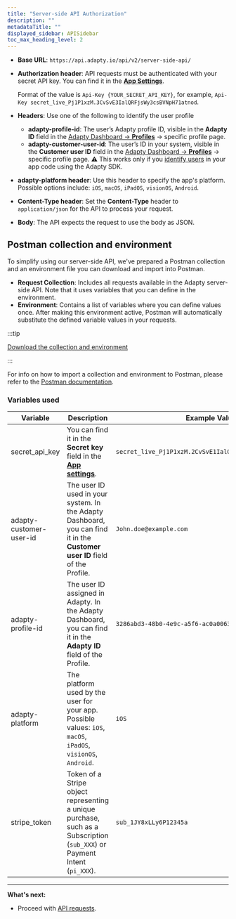 ```yaml
---
title: "Server-side API Authorization"
description: ""
metadataTitle: ""
displayed_sidebar: APISidebar
toc_max_heading_level: 2
---
```


- **Base URL**: `https://api.adapty.io/api/v2/server-side-api/`

- **Authorization header**: API requests must be authenticated with your secret API key. You can find it in the [**App Settings**](https://app.adapty.io/settings/general). 
  
  Format of the value is `Api-Key {YOUR_SECRET_API_KEY}`, for example, `Api-Key secret_live_Pj1P1xzM.3CvSvE3IalQRFjsWy3csBVNpH71atnod`.
  
- **Headers**: Use one of the following to identify the user profile
  
  - **adapty-profile-id**: The user’s Adapty profile ID, visible in the **Adapty ID** field in the [Adapty Dashboard -> **Profiles**](https://app.adapty.io/profiles/users) -> specific profile page.
  - **adapty-customer-user-id**: The user’s ID in your system, visible in the **Customer user ID** field in the [Adapty Dashboard -> **Profiles**](https://app.adapty.io/profiles/users) -> specific profile page.
    ⚠️ This works only if you [identify users](identifying-users) in your app code using the Adapty SDK.
  
- **adapty-platform header**: Use this header to specify the app's platform. Possible options include:
  `iOS`, `macOS`, `iPadOS`, `visionOS`, `Android`.
  
- **Content-Type header**: Set the **Content-Type** header to `application/json` for the API to process your request.
  
- **Body**:  The API expects the request to use the body as JSON.

## Postman collection and environment

To simplify using our server-side API, we've prepared a Postman collection and an environment file you can download and import into Postman.
- **Request Collection**: Includes all requests available in the Adapty server-side API. Note that it uses variables that you can define in the environment.
- **Environment**: Contains a list of variables where you can define values once. After making this environment active, Postman will automatically substitute the defined variable values in your requests.

:::tip

[Download the collection and environment](https://raw.githubusercontent.com/adaptyteam/adapty-docs/refs/heads/main/Downloads/Adapty_server_side_API_postman_collection.zip)

:::

For info on how to import a collection and environment to Postman, please refer to the [Postman documentation](https://learning.postman.com/docs/getting-started/importing-and-exporting/importing-data/).

### Variables used

| Variable                | Description                                                  | Example Value                                           |
| ----------------------- | ------------------------------------------------------------ | ------------------------------------------------------- |
| secret_api_key          | You can find it in the **Secret key** field in the [**App settings**](https://app.adapty.io/settings/general). | `secret_live_Pj1P1xzM.2CvSvE1IalQRFjsWy6csBVNpH33atnod` |
| adapty-customer-user-id | The user ID used in your system. In the Adapty Dashboard, you can find it in the **Customer user ID** field of the Profile. | `John.doe@example.com`                                  |
| adapty-profile-id       | The user ID assigned in Adapty. In the Adapty Dashboard, you can find it in the **Adapty ID** field of the Profile. | `3286abd3-48b0-4e9c-a5f6-ac0a006333a6`                  |
| adapty-platform         | The platform used by the user for your app. Possible values: `iOS`, `macOS`, `iPadOS`, `visionOS`, `Android`. | `iOS`                                                   |
| stripe_token            | Token of a Stripe object representing a unique purchase, such as a Subscription (`sub_XXX`) or Payment Intent (`pi_XXX`). | `sub_1JY8xLLy6P12345a`                                  |

---

**What's next:**

- Proceed with [API requests](server-side-api-specs).